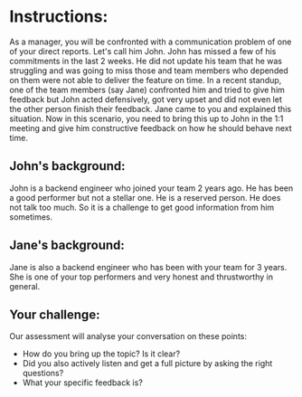 # Instructions: 
As a manager, you will be confronted with a communication problem of one of your direct reports. Let's call him John. John has missed a few of his commitments in the last 2 weeks. He did not update his team that he was struggling and was going to miss those and team members who depended on them were not able to deliver the feature on time. In a recent standup, one of the team members (say Jane) confronted him and tried to give him feedback but John acted defensively, got very upset and did not even let the other person finish their feedback. Jane came to you and explained this situation. Now in this scenario, you need to bring this up to John in the 1:1 meeting and give him constructive feedback on how he should behave next time. 

## John's background:
John is a backend engineer who joined your team 2 years ago. He has been a good performer but not a stellar one. He is a reserved person. He does not talk too much. So it is a challenge to get good information from him sometimes. 

## Jane's background:
Jane is also a backend engineer who has been with your team for 3 years. She is one of your top performers and very honest and thrustworthy in general. 

## Your challenge:
Our assessment will analyse your conversation on these points:
* How do you bring up the topic? Is it clear?
* Did you also actively listen and get a full picture by asking the right questions?
* What your specific feedback is?
